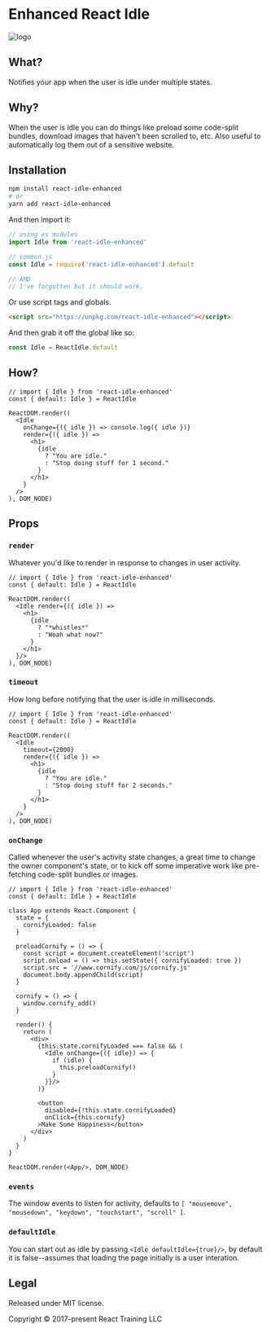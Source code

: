 # Enhanced React Idle

![logo](./logo.png)

What?
-----

Notifies your app when the user is idle under multiple states.

Why?
----

When the user is idle you can do things like preload some code-split bundles, download images that haven't been scrolled to, etc. Also useful to automatically log them out of a sensitive website.

Installation
------------

```bash
npm install react-idle-enhanced
# or
yarn add react-idle-enhanced
```

And then import it:

```js
// using es modules
import Idle from 'react-idle-enhanced'

// common.js
const Idle = require('react-idle-enhanced').default

// AMD
// I've forgotten but it should work.
```

Or use script tags and globals.

```html
<script src="https://unpkg.com/react-idle-enhanced"></script>
```

And then grab it off the global like so:

```js
const Idle = ReactIdle.default
```


How?
----

```render-babel
// import { Idle } from 'react-idle-enhanced'
const { default: Idle } = ReactIdle

ReactDOM.render((
  <Idle
    onChange={({ idle }) => console.log({ idle })}
    render={({ idle }) =>
      <h1>
        {idle
          ? "You are idle."
          : "Stop doing stuff for 1 second."
        }
      </h1>
    }
  />
), DOM_NODE)
```

Props
-----

### `render`

Whatever you'd like to render in response to changes in user activity.

```render-babel
// import { Idle } from 'react-idle-enhanced'
const { default: Idle } = ReactIdle

ReactDOM.render((
  <Idle render={({ idle }) =>
    <h1>
      {idle
        ? "*whistles*"
        : "Woah what now?"
      }
    </h1>
  }/>
), DOM_NODE)
```

### `timeout`

How long before notifying that the user is idle in milliseconds.

```render-babel
// import { Idle } from 'react-idle-enhanced'
const { default: Idle } = ReactIdle

ReactDOM.render((
  <Idle
    timeout={2000}
    render={({ idle }) =>
      <h1>
        {idle
          ? "You are idle."
          : "Stop doing stuff for 2 seconds."
        }
      </h1>
    }
  />
), DOM_NODE)
```

### `onChange`

Called whenever the user's activity state changes, a great time to change the owner component's state, or to kick off some imperative work like pre-fetching code-split bundles or images.

```render-babel
// import { Idle } from 'react-idle-enhanced'
const { default: Idle } = ReactIdle

class App extends React.Component {
  state = {
    cornifyLoaded: false
  }

  preloadCornify = () => {
    const script = document.createElement('script')
    script.onload = () => this.setState({ cornifyLoaded: true })
    script.src = '//www.cornify.com/js/cornify.js'
    document.body.appendChild(script)
  }

  cornify = () => {
    window.cornify_add()
  }

  render() {
    return (
      <div>
        {this.state.cornifyLoaded === false && (
          <Idle onChange={({ idle}) => {
            if (idle) {
              this.preloadCornify()
            }
          }}/>
        )}

        <button
          disabled={!this.state.cornifyLoaded}
          onClick={this.cornify}
        >Make Some Happiness</button>
      </div>
    )
  }
}

ReactDOM.render(<App/>, DOM_NODE)
```

### `events`

The window events to listen for activity, defaults to `[ "mousemove", "mousedown", "keydown", "touchstart", "scroll" ]`.


### `defaultIdle`

You can start out as idle by passing `<Idle defaultIdle={true}/>`, by default it is false--assumes that loading the page initially is a user interation.


Legal
-----

Released under MIT license.

Copyright &copy; 2017-present React Training LLC

